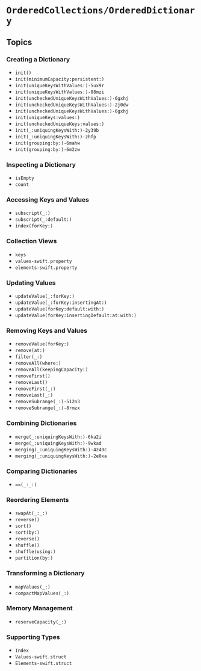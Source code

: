 # ``OrderedCollections/OrderedDictionary``

## Topics

### Creating a Dictionary

- ``init()``
- ``init(minimumCapacity:persistent:)``
- ``init(uniqueKeysWithValues:)-5ux9r``
- ``init(uniqueKeysWithValues:)-88mzi``
- ``init(uncheckedUniqueKeysWithValues:)-6gxhj``
- ``init(uncheckedUniqueKeysWithValues:)-2j0dw``
- ``init(uncheckedUniqueKeysWithValues:)-6gxhj``
- ``init(uniqueKeys:values:)``
- ``init(uncheckedUniqueKeys:values:)``
- ``init(_:uniquingKeysWith:)-2y39b``
- ``init(_:uniquingKeysWith:)-zhfp``
- ``init(grouping:by:)-6mahw``
- ``init(grouping:by:)-6m2zw``

### Inspecting a Dictionary

- ``isEmpty``
- ``count``

### Accessing Keys and Values

- ``subscript(_:)``
- ``subscript(_:default:)``
- ``index(forKey:)``

### Collection Views

- ``keys``
- ``values-swift.property``
- ``elements-swift.property``

### Updating Values

- ``updateValue(_:forKey:)``
- ``updateValue(_:forKey:insertingAt:)``
- ``updateValue(forKey:default:with:)``
- ``updateValue(forKey:insertingDefault:at:with:)``

### Removing Keys and Values

- ``removeValue(forKey:)``
- ``remove(at:)``
- ``filter(_:)``
- ``removeAll(where:)``
- ``removeAll(keepingCapacity:)``
- ``removeFirst()``
- ``removeLast()``
- ``removeFirst(_:)``
- ``removeLast(_:)``
- ``removeSubrange(_:)-512n3``
- ``removeSubrange(_:)-8rmzx``

### Combining Dictionaries

- ``merge(_:uniquingKeysWith:)-6ka2i``
- ``merge(_:uniquingKeysWith:)-9wkad``
- ``merging(_:uniquingKeysWith:)-4z49c``
- ``merging(_:uniquingKeysWith:)-2e0xa``

### Comparing Dictionaries

- ``==(_:_:)`` 

### Reordering Elements

- ``swapAt(_:_:)``
- ``reverse()``
- ``sort()``
- ``sort(by:)``
- ``reverse()``
- ``shuffle()``
- ``shuffle(using:)``
- ``partition(by:)``

### Transforming a Dictionary

- ``mapValues(_:)``
- ``compactMapValues(_:)``

### Memory Management

- ``reserveCapacity(_:)``

### Supporting Types

- ``Index``
- ``Values-swift.struct``
- ``Elements-swift.struct``
